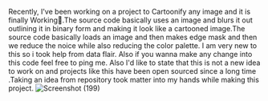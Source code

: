 Recently, I've been working on a project to Cartoonify any image and it is finally Working🏃‍.The source code basically uses an image and blurs it out outlining it in binary form and making it look like a cartooned image.The source code basically loads an image and then makes edge mask and then we reduce the noice while also reducing the color palette.
I am very new to this so i took help from data flair. Also if you wanna make any change into this code feel free to ping me.
Also I'd like to state that this is not a new idea to work on and projects like this have been open sourced since a long time .Taking an idea from repository took matter into my hands while making this project.
![Screenshot (199)](https://user-images.githubusercontent.com/80565334/190903495-066c9e88-6f81-4a47-ad0f-11d1a64b821d.png)
